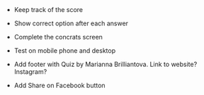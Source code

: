 

##

- Keep track of the score
- Show correct option after each answer
- Complete the concrats screen

- Test on mobile phone and desktop

- Add footer with Quiz by Marianna Brilliantova. Link to website? Instagram?
- Add Share on Facebook button
